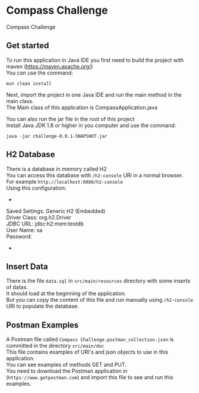 # Compass Challenge
Compass Challenge

## Get started

To run this application in Java IDE you first need to build the project with maven (https://maven.apache.org/) <br/>
You can use the command: <br/>
```
mvn clean install
```

Next, import the project in one Java IDE and run the main method in the main class. <br/>
The Main class of this application is CompassApplication.java <br/>

You can also run the jar file in the root of this project <br/>
Install Java JDK 1.8 or higher in you computer and use the command: <br/>
```
java -jar challenge-0.0.1-SNAPSHOT.jar
```

## H2 Database

There is a database in memory called H2 <br/>
You can access this database with `/h2-console` URI in a normal browser. <br/>
For example `http://localhost:8080/h2-console` <br/>
Using this configuration: <br/>
- <br/>
Saved Settings: Generic H2 (Embedded) <br/>
Driver Class: org.h2.Driver <br/>
JDBC URL: jdbc:h2:mem:testdb <br/>
User Name: sa <br/>
Password: <br/>
- <br/>

## Insert Data

There is the file `data.sql` in `src/main/resources` directory with some inserts of datas. <br/>
It should load at the beginning of the application. <br/>
But you can copy the content of this file and run manually using `/h2-console` URI to populate the database. <br/>

## Postman Examples

A Postman file called `Compass Challenge.postman_collection.json` is committed in the directory `src/main/doc` <br/>
This file contains examples of URI's and json objects to use in this application. <br/>
You can see examples of methods GET and PUT. <br/>
You need to download the Postman application in (`https://www.getpostman.com`) and import this file to see and run this examples.

